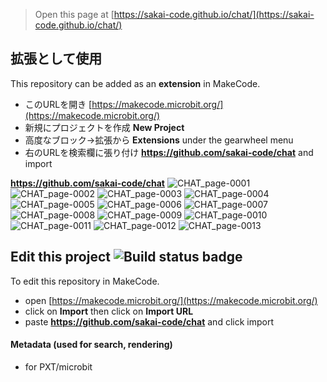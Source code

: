 
> Open this page at [https://sakai-code.github.io/chat/](https://sakai-code.github.io/chat/)

## 拡張として使用

This repository can be added as an **extension** in MakeCode.

* このURLを開き [https://makecode.microbit.org/](https://makecode.microbit.org/)
* 新規にプロジェクトを作成 **New Project**
* 高度なブロック→拡張から **Extensions** under the gearwheel menu
* 右のURLを検索欄に張り付け **https://github.com/sakai-code/chat** and import



 **https://github.com/sakai-code/chat**
![CHAT_page-0001](https://user-images.githubusercontent.com/76587090/111241335-41820100-8640-11eb-9418-4449cc69dca7.jpg)
![CHAT_page-0002](https://user-images.githubusercontent.com/76587090/111241340-421a9780-8640-11eb-94b4-f7cd8b9e9de9.jpg)
![CHAT_page-0003](https://user-images.githubusercontent.com/76587090/111241341-42b32e00-8640-11eb-9f4d-2f96ae68811d.jpg)
![CHAT_page-0004](https://user-images.githubusercontent.com/76587090/111241345-434bc480-8640-11eb-9955-5c2b061ff4fa.jpg)
![CHAT_page-0005](https://user-images.githubusercontent.com/76587090/111241347-434bc480-8640-11eb-9284-7cfb66fd0f26.jpg)
![CHAT_page-0006](https://user-images.githubusercontent.com/76587090/111241348-43e45b00-8640-11eb-9212-5a567e549e5e.jpg)
![CHAT_page-0007](https://user-images.githubusercontent.com/76587090/111241349-43e45b00-8640-11eb-8cba-af4c9d3a1fb7.jpg)
![CHAT_page-0008](https://user-images.githubusercontent.com/76587090/111241351-447cf180-8640-11eb-9adf-dc74e581b234.jpg)
![CHAT_page-0009](https://user-images.githubusercontent.com/76587090/111241353-447cf180-8640-11eb-8785-0d80d2c4d919.jpg)
![CHAT_page-0010](https://user-images.githubusercontent.com/76587090/111241354-45158800-8640-11eb-876f-d8b6ec5650e2.jpg)
![CHAT_page-0011](https://user-images.githubusercontent.com/76587090/111241355-45158800-8640-11eb-8ac6-f57c3413e334.jpg)
![CHAT_page-0012](https://user-images.githubusercontent.com/76587090/111241357-45ae1e80-8640-11eb-88fe-8caf75ef5e52.jpg)
![CHAT_page-0013](https://user-images.githubusercontent.com/76587090/111241359-45ae1e80-8640-11eb-960f-ce47d03e4dbe.jpg)





## Edit this project ![Build status badge](https://github.com/sakai-code/chat/workflows/MakeCode/badge.svg)

To edit this repository in MakeCode.

* open [https://makecode.microbit.org/](https://makecode.microbit.org/)
* click on **Import** then click on **Import URL**
* paste **https://github.com/sakai-code/chat** and click import

#### Metadata (used for search, rendering)

* for PXT/microbit
<script src="https://makecode.com/gh-pages-embed.js"></script><script>makeCodeRender("{{ site.makecode.home_url }}", "{{ site.github.owner_name }}/{{ site.github.repository_name }}");</script>

